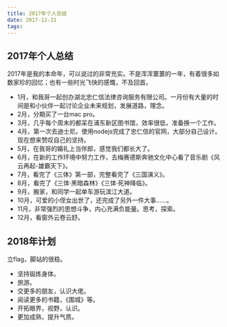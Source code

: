 ```yaml
---
title: 2017年个人总结
date: 2017-12-31
tags:
---
```


## 2017年个人总结
2017年是我的本命年，可以说过的非常充实。不是浑浑噩噩的一年，有着很多如数家珍的回忆；也有一些时光飞快的感慨，不及回首。

* 1月，和我哥一起创办湖北忠仁信法律咨询服务有限公司。一月份有大量的时间是和小伙伴一起讨论企业未来规划，发展道路，理念。
* 2月，分期买了一台mac pro。
* 3月，几乎每个周末的都呆在浦东新区图书馆，效率很低，准备换一个工作。
* 4月，第一次去迪士尼。使用nodejs完成了忠仁信的官网，大部分自己设计。现在想来赞叹自己的坚持。
* 5月，在我哥的婚礼上当伴郎，感觉我们都长大了。
* 6月，在新的工作环境中努力工作，去梅赛德斯奔驰文化中心看了音乐剧《风云再起-雄霸天下》。
* 7月，看完了《三体》第一部，完整看完了《三国演义》。
* 8月，看完了《三体·黑暗森林》《三体·死神降临》。
* 9月，搬家，和同学一起单车游玩滨江大道。
* 10月，可爱的小侄女出世了，还完成了另外一件大事……。
* 11月，非常强烈的思想斗争，内心充满负能量。思考，探索。
* 12月，看窗外云卷云舒。

## 2018年计划
立flag，脚站的很稳。

* 坚持锻炼身体。
* 旅游。
* 交更多的朋友，认识大佬。
* 阅读更多的书籍，《围城》等。
* 开拓眼界，视野，认识。
* 更加成熟，提升气质。